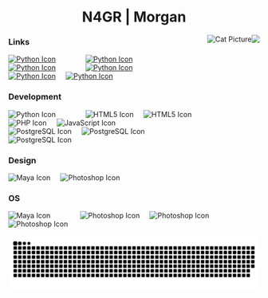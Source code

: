 ###
<div align = "center"><h1>N4GR | Morgan</h1></div>

<img align="right" height="200" src="https://n4gr.uk/images/avatar"  />
<img align="right" src="https://cataas.com/cat/says/N4GR?font=Impact&fontSize=30&fontColor=%23ffffff&fontBackground=none&type=square&position=center&width=200&height=200" height="200" alt="Cat Picture"/>

### Links
<div align="left">
  <a href="https://discord.gg/ZYdqSFbPxt"><img src="https://cdn.worldvectorlogo.com/logos/discord-11.svg" height="30" alt="Python Icon"/><a>
  <img width="12" />
    <img />
  <img width="12" />
    <img />
  <img width="12" />
  <a href="https://gamebanana.com/members/3379906"><img src="https://i.imgur.com/TQl3vpn.png" height="30" alt="Python Icon"/><a>
  <img width="12" />
    <img />
  <img width="12" />
    <img />
  <img width="12" />
  <a href="https://github.com/Vamptek"><img src="https://upload.wikimedia.org/wikipedia/commons/thumb/a/ae/Github-desktop-logo-symbol.svg/2048px-Github-desktop-logo-symbol.svg.png" height="30" alt="Python Icon"/><a>
  <img width="12" />
    <img />
  <img width="12" />
    <img />
  <img width="12" />
  <a href="https://vamptek.com"><img src="https://i.imgur.com/UYWhmUA.png" height="30" alt="Python Icon"/><a>
  <img width="12" />
</div>

<div align="left">
  <a href="https://ko-fi.com/n4gr"><img src="https://cdn.prod.website-files.com/5c14e387dab576fe667689cf/64f1a9ddd0246590df69ea01_kofi_long_button_blue%25402x-p-500.png" height="30" alt="Python Icon"/><a>
  <img width="12" />
  <a href="https://paypal.me/n4gr"><img src="https://cdn.worldvectorlogo.com/logos/paypal-3.svg" height="30" alt="Python Icon"/><a>
  <img width="12" />
</div>

### Development
<div align="left">
  <img src="https://cdn.jsdelivr.net/gh/devicons/devicon@latest/icons/python/python-original.svg" height="30" alt="Python Icon"/>
  <img width="12" />
  <img />
  <img width="12" />
  <img />
  <img width="12" />
  <img src="https://cdn.jsdelivr.net/gh/devicons/devicon@latest/icons/html5/html5-original.svg" height="30" alt="HTML5 Icon"/>
  <img width="12" />
  <img src="https://cdn.jsdelivr.net/gh/devicons/devicon@latest/icons/css3/css3-original.svg" height="30" alt="HTML5 Icon"/>
  <img width="12" />
  <img src="https://cdn.jsdelivr.net/gh/devicons/devicon@latest/icons/php/php-original.svg" height="30" alt="PHP Icon"/>
  <img width="12" />
  <img src="https://cdn.jsdelivr.net/gh/devicons/devicon@latest/icons/javascript/javascript-original.svg" height="30" alt="JavaScript Icon"/>
  <img width="12" />
  <img />
  <img width="12" />
  <img />
  <img width="12" />
  <img src="https://cdn.jsdelivr.net/gh/devicons/devicon@latest/icons/postgresql/postgresql-plain.svg" height="30" alt="PostgreSQL Icon"/>
  <img width="12" />
  <img src="https://cdn.jsdelivr.net/gh/devicons/devicon@latest/icons/mysql/mysql-original.svg" height="30" alt="PostgreSQL Icon"/>
  <img width="12" />
  <img src="https://cdn.jsdelivr.net/gh/devicons/devicon@latest/icons/azure/azure-original.svg" height="30" alt="PostgreSQL Icon"/>
  <img width="12" />
</div>

### Design
<div align="left">
  <img src="https://cdn.jsdelivr.net/gh/devicons/devicon@latest/icons/maya/maya-original.svg" height="30" alt="Maya Icon"/>
  <img width="12" />
  <img src="https://cdn.jsdelivr.net/gh/devicons/devicon@latest/icons/photoshop/photoshop-original.svg" height="30" alt="Photoshop Icon"/>
  <img width="12" />
</div>

### OS
<div align="left">
  <img src="https://cdn.jsdelivr.net/gh/devicons/devicon@latest/icons/windows11/windows11-original.svg" height="30" alt="Maya Icon"/>
  <img width="12" />
  <img />
  <img width="12" />
  <img />
  <img width="12" />
  <img src="https://cdn.jsdelivr.net/gh/devicons/devicon@latest/icons/fedora/fedora-original.svg" height="30" alt="Photoshop Icon"/>
  <img width="12" />
  <img src="https://cdn.jsdelivr.net/gh/devicons/devicon@latest/icons/ubuntu/ubuntu-original.svg" height="30" alt="Photoshop Icon"/>
  <img width="12" />
  <img src="https://cdn.jsdelivr.net/gh/devicons/devicon@latest/icons/raspberrypi/raspberrypi-original.svg" height="30" alt="Photoshop Icon"/>
  <img width="12" />
</div>

<br clear="both">

<div align="center">
  <img src="https://raw.githubusercontent.com/N4GR/N4GR/output/snake.svg" alt="Snake animation" />
</div>

